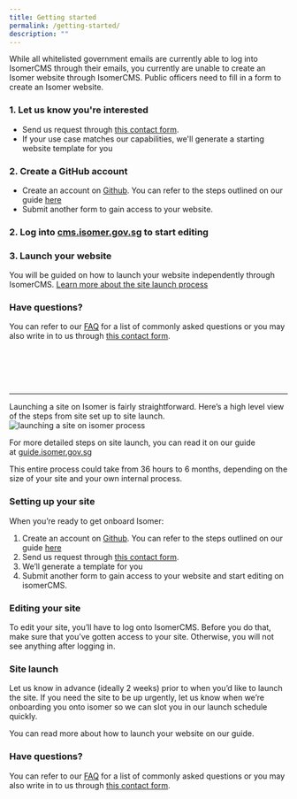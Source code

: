 ```yaml
---
title: Getting started
permalink: /getting-started/
description: ""
---
```

While all whitelisted government emails are currently able to log into IsomerCMS through their emails, you currently are unable to create an Isomer website through IsomerCMS. Public officers need to fill in a form to create an Isomer website.

### 1. Let us know you're interested

- Send us request through&nbsp;[this contact form](https://go.gov.sg/isomer-contact/).
- If your use case matches our capabilities, we'll generate a starting website template for you


### 2. Create a GitHub account

- Create an account on&nbsp;[Github](https://www.github.com/). You can refer to the steps outlined on our guide&nbsp;[here](https://guide.isomer.gov.sg/)
- Submit another form to gain access to your website.

### 2. Log into [cms.isomer.gov.sg](https://cms.isomer.gov.sg/sites) to start editing


### 3. Launch your website

You will be guided on how to launch your website independently through IsomerCMS. [Learn more about the site launch process](www.google.com)

### Have questions?
You can refer to our&nbsp;[FAQ](https://www.isomer.gov.sg/faq/)&nbsp;for a list of commonly asked questions or you may also write in to us through&nbsp;[this contact form](https://go.gov.sg/isomer-contact).


<br>
<br>
<br>
<br>

---

Launching a site on Isomer is fairly straightforward. Here’s a high level view of the steps from site set up to site launch.  
![launching a site on isomer process](https://www.isomer.gov.sg/images/Userflow.jpg)

For more detailed steps on site launch, you can read it on our guide at&nbsp;[guide.isomer.gov.sg](https://guide.isomer.gov.sg/)

This entire process could take from 36 hours to 6 months, depending on the size of your site and your own internal process.

### Setting up your site

When you’re ready to get onboard Isomer:

1.  Create an account on&nbsp;[Github](https://www.github.com/). You can refer to the steps outlined on our guide&nbsp;[here](https://guide.isomer.gov.sg/)
2.  Send us request through&nbsp;[this contact form](https://go.gov.sg/isomer-contact/).
3.  We’ll generate a template for you
4.  Submit another form to gain access to your website and start editing on isomerCMS.

### Editing your site

To edit your site, you’ll have to log onto IsomerCMS. Before you do that, make sure that you’ve gotten access to your site. Otherwise, you will not see anything after logging in.

### Site launch

Let us know in advance (ideally 2 weeks) prior to when you’d like to launch the site. If you need the site to be up urgently, let us know when we’re onboarding you onto isomer so we can slot you in our launch schedule quickly.

You can read more about how to launch your website on our guide.

### Have questions?

You can refer to our&nbsp;[FAQ](https://www.isomer.gov.sg/faq/)&nbsp;for a list of commonly asked questions or you may also write in to us through&nbsp;[this contact form](https://go.gov.sg/isomer-contact).